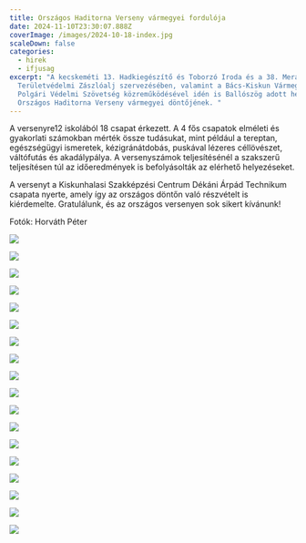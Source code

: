 ```yaml
---
title: Országos Haditorna Verseny vármegyei fordulója
date: 2024-11-10T23:30:07.888Z
coverImage: /images/2024-10-18-index.jpg
scaleDown: false
categories:
  - hirek
  - ifjusag
excerpt: "A kecskeméti 13. Hadkiegészítő és Toborzó Iroda és a 38. Merász Mihály
  Területvédelmi Zászlóalj szervezésében, valamint a Bács-Kiskun Vármegyei
  Polgári Védelmi Szövetség közreműködésével idén is Ballószög adott helyt az
  Országos Haditorna Verseny vármegyei döntőjének. "
---
```

A versenyre12 iskolából 18 csapat érkezett. A 4 fős csapatok elméleti és gyakorlati számokban mérték össze tudásukat, mint például a tereptan, egészségügyi ismeretek, kézigránátdobás, puskával lézeres céllövészet, váltófutás és akadálypálya. A versenyszámok teljesítésénél a szakszerű teljesítésen túl az időeredmények is befolyásolták az elérhető helyezéseket.

A versenyt a Kiskunhalasi Szakképzési Centrum Dékáni Árpád Technikum csapata nyerte, amely így az országos döntőn való részvételt is kiérdemelte.
Gratulálunk, és az országos versenyen sok sikert kívánunk!

Fotók: Horváth Péter

![](/images/2024-10-18-1.jpg)

![](/images/2024-10-18-2.jpg)

![](/images/2024-10-18-3.jpg)

![](/images/2024-10-18-4.jpg)

![](/images/2024-10-18-5.jpg)

![](/images/2024-10-18-6.jpg)

![](/images/2024-10-18-7.jpg)

![](/images/2024-10-18-8.jpg)

![](/images/2024-10-18-9.jpg)

![](/images/2024-10-18-10.jpg)

![](/images/2024-10-18-11.jpg)

![](/images/2024-10-18-12.jpg)

![](/images/2024-10-18-13.jpg)

![](/images/2024-10-18-14.jpg)

![](/images/2024-10-18-15.jpg)

![](/images/2024-10-18-index.jpg)

![](/images/2024-10-18-17.jpg)

![](/images/2024-10-18-18.jpg)